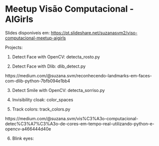 # Meetup Visão Computacional - AIGirls
Slides disponíveis em: https://pt.slideshare.net/suzanasvm2/viso-computacional-meetup-aigirls

Projects:

1. Detect Face with OpenCV: detecta_rosto.py

2. Detect Face with Dlib: dlib_detect.py
<p>https://medium.com/@suzana.svm/reconhecendo-landmarks-em-faces-com-dlib-python-7bfb094e1bb4

3. Detect Smile with OpenCV: detecta_sorriso.py

4. Invisibility cloak: color_spaces

5. Track colors: track_colors.py
<p>https://medium.com/@suzana.svm/vis%C3%A3o-computacional-detec%C3%A7%C3%A3o-de-cores-em-tempo-real-utilizando-python-e-opencv-a466444d40e

6. Blink eyes:

